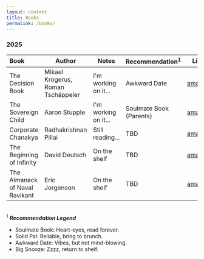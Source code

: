 ```yaml
---
layout: content
title: Books
permalink: /books/
---
```



### 2025

<table>
  <thead>
    <tr>
      <th style="text-align: left; font-weight: bold;">Book</th>
      <th>Author</th>
      <th>Notes</th>
      <th>Recommendation<sup>1</sup></th>
      <th>Link</th>
    </tr>
  </thead>
  <tbody>
    <tr>
      <td>The Decision Book</td>
      <td>Mikael Krogerus, Roman Tschäppeler</td>
      <td>I'm working on it...</td>
      <td>Awkward Date</td>
      <td><a href="https://amzn.to/3EJCl4q" target="_blank">amazon</a></td>
    </tr>
    <tr>
      <td>The Sovereign Child</td>
      <td>Aaron Stupple</td>
      <td>I'm working on it...</td>
      <td>Soulmate Book (Parents)</td>
      <td><a href="https://amzn.to/4cHVv7i" target="_blank">amazon</a></td>
    </tr>
    <tr>
      <td>Corporate Chanakya</td>
      <td>Radhakrishnan Pillai</td>
      <td>Still reading...</td>
      <td>TBD</td>
      <td><a href="https://amzn.to/42QfD3H" target="_blank">amazon</a></td>
    </tr>
    <tr>
      <td>The Beginning of Infinity</td>
      <td>David Deutsch</td>
      <td>On the shelf</td>
      <td>TBD</td>
      <td><a href="https://amzn.to/42XXXSL" target="_blank">amazon</a></td>
    </tr>
    <tr>
      <td>The Almanack of Naval Ravikant</td>
      <td>Eric Jorgenson</td>
      <td>On the shelf</td>
      <td>TBD</td>
      <td><a href="https://amzn.to/3EP6Rd8" target="_blank">amazon</a></td>
    </tr>
  </tbody>
</table>


\
<sup>1</sup> ***Recommendation Legend***
- Soulmate Book: Heart-eyes, read forever.
- Solid Pal: Reliable, bring to brunch.
- Awkward Date: Vibes, but not mind-blowing.
- Big Snooze: Zzzz, return to shelf.
